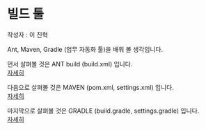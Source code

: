 # 빌드 툴

작성자 : 이 진혁

Ant, Maven, Gradle (업무 자동화 툴)을 배워 볼 생각입니다.

먼서 살펴볼 것은 ANT build (build.xml) 입니다.  
[자세히](./ANT.md)

다음으로 살펴볼 것은 MAVEN (pom.xml, settings.xml) 입니다.  
[자세히](./MAVEN.md)

마지막으로 살펴볼 것은 GRADLE (build.gradle, settings.gradle) 입니다.  
[자세히](./GRADLE.md)
  